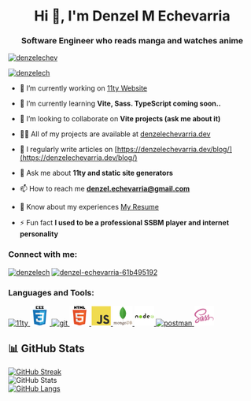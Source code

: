<h1 align="center">Hi 👋, I'm Denzel M Echevarria</h1>
<h3 align="center">Software Engineer who reads manga and watches anime</h3>

<p align="left"> <a href="https://github.com/ryo-ma/github-profile-trophy"><img src="https://github-profile-trophy.vercel.app/?username=denzelechev" alt="denzelechev" /></a> </p>

<p align="left"> <a href="https://twitter.com/denzelech" target="blank"><img src="https://img.shields.io/twitter/follow/denzelech?logo=twitter&style=for-the-badge" alt="denzelech" /></a> </p>

- 🔭 I’m currently working on [11ty Website](https://github.com/DenzelEchev/11ty-Portfolio)

- 🌱 I’m currently learning **Vite, Sass. TypeScript coming soon..**

- 👯 I’m looking to collaborate on **Vite projects (ask me about it)**

- 👨‍💻 All of my projects are available at [denzelechevarria.dev](denzelechevarria.dev)

- 📝 I regularly write articles on [https://denzelechevarria.dev/blog/](https://denzelechevarria.dev/blog/)

- 💬 Ask me about **11ty and static site generators**

- 📫 How to reach me **denzel.echevarria@gmail.com**

- 📄 Know about my experiences [My Resume](https://www.canva.com/design/DAFf1Cx0AnI/h83IES1zTCAMW4KFnukrKA/view?utm_content=DAFf1Cx0AnI&utm_campaign=designshare&utm_medium=link&utm_source=publishsharelink)

- ⚡ Fun fact **I used to be a professional SSBM player and internet personality**

<h3 align="left">Connect with me:</h3>
<p align="left">
<a href="https://twitter.com/denzelech" target="blank"><img align="center" src="https://raw.githubusercontent.com/rahuldkjain/github-profile-readme-generator/master/src/images/icons/Social/twitter.svg" alt="denzelech" height="30" width="40" /></a>
<a href="https://linkedin.com/in/denzel-echevarria-61b495192" target="blank"><img align="center" src="https://raw.githubusercontent.com/rahuldkjain/github-profile-readme-generator/master/src/images/icons/Social/linked-in-alt.svg" alt="denzel-echevarria-61b495192" height="30" width="40" /></a>
</p>

<h3 align="left">Languages and Tools:</h3>
<p align="left"> <a href="https://www.11ty.dev/" target="_blank" rel="noreferrer"> <img src="https://gist.githubusercontent.com/vivek32ta/c7f7bf583c1fb1c58d89301ea40f37fd/raw/f4c85cce5790758286b8f155ef9a177710b995df/11ty.svg" alt="11ty" width="40" height="40"/> </a> <a href="https://www.w3schools.com/css/" target="_blank" rel="noreferrer"> <img src="https://raw.githubusercontent.com/devicons/devicon/master/icons/css3/css3-original-wordmark.svg" alt="css3" width="40" height="40"/> </a> <a href="https://git-scm.com/" target="_blank" rel="noreferrer"> <img src="https://www.vectorlogo.zone/logos/git-scm/git-scm-icon.svg" alt="git" width="40" height="40"/> </a> <a href="https://www.w3.org/html/" target="_blank" rel="noreferrer"> <img src="https://raw.githubusercontent.com/devicons/devicon/master/icons/html5/html5-original-wordmark.svg" alt="html5" width="40" height="40"/> </a> <a href="https://developer.mozilla.org/en-US/docs/Web/JavaScript" target="_blank" rel="noreferrer"> <img src="https://raw.githubusercontent.com/devicons/devicon/master/icons/javascript/javascript-original.svg" alt="javascript" width="40" height="40"/> </a> <a href="https://www.mongodb.com/" target="_blank" rel="noreferrer"> <img src="https://raw.githubusercontent.com/devicons/devicon/master/icons/mongodb/mongodb-original-wordmark.svg" alt="mongodb" width="40" height="40"/> </a> <a href="https://nodejs.org" target="_blank" rel="noreferrer"> <img src="https://raw.githubusercontent.com/devicons/devicon/master/icons/nodejs/nodejs-original-wordmark.svg" alt="nodejs" width="40" height="40"/> </a> <a href="https://postman.com" target="_blank" rel="noreferrer"> <img src="https://www.vectorlogo.zone/logos/getpostman/getpostman-icon.svg" alt="postman" width="40" height="40"/> </a> <a href="https://sass-lang.com" target="_blank" rel="noreferrer"> <img src="https://raw.githubusercontent.com/devicons/devicon/master/icons/sass/sass-original.svg" alt="sass" width="40" height="40"/> </a> </p>

## 📊 GitHub Stats

[![GitHub Streak](https://github-readme-streak-stats.herokuapp.com?userdenzelechev&theme=radical&hide_border=true&date_format=M%20j%5B%2C%20Y%5D)](https://git.io/streak-stats)
<br />
![GitHub Stats](https://github-readme-stats.vercel.app/api?username=denzelechev&theme=radical&show_icons=true&hide_border=true)
<br />
[![GitHub Langs](https://github-readme-stats.vercel.app/api/top-langs/?username=denzelechev&theme=radical&hide_border=true&layout=compact)](https://github.com/denzelechev/github-readme-stats)
